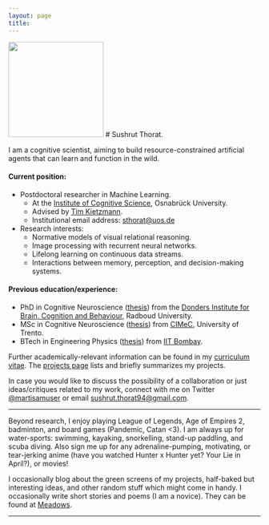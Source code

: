 ```yaml
---
layout: page
title:
---
```


<img align="top-left" src="{{site.url}}/assets/portrait_main.png" height="190">
# Sushrut Thorat.

I am a cognitive scientist, aiming to build resource-constrained artificial agents that can learn and function in the wild.

#### Current position:

* Postdoctoral researcher in Machine Learning.
    + At the [Institute of Cognitive Science](https://www.ikw.uni-osnabrueck.de/en/home.html), Osnabrück University.
    + Advised by [Tim Kietzmann](https://www.kietzmannlab.org/lab/).
    + Institutional email address: [sthorat@uos.de](mailto:sthorat@uos.de)
* Research interests:
    + Normative models of visual relational reasoning.
    + Image processing with recurrent neural networks.
    + Lifelong learning on continuous data streams.
    + Interactions between memory, perception, and decision-making systems.

#### Previous education/experience:

* PhD in Cognitive Neuroscience ([thesis](https://doi.org/10.6084/m9.figshare.21214391.v1)) from the [Donders Institute for Brain, Cognition and Behaviour](https://www.ru.nl/donders/), Radboud University.
* MSc in Cognitive Neuroscience ([thesis](https://doi.org/10.6084/m9.figshare.5919154.v1)) from [CIMeC](https://web.unitn.it/en/cimec "Centre for Mind/Brain Sciences"), University of Trento.
* BTech in Engineering Physics ([thesis](https://doi.org/10.6084/m9.figshare.1582657.v2)) from [IIT Bombay](http://iitb.ac.in). <br>

Further academically-relevant information can be found in my [curriculum vitae]({{site.url}}/assets/cv-full.pdf). The [projects page]({{site.url}}/projects/) lists and briefly summarizes my projects.

In case you would like to discuss the possibility of a collaboration or just ideas/critiques related to my work, connect with me on Twitter [@martisamuser](https://twitter.com/martisamuser) or email [sushrut.thorat94@gmail.com](mailto:sushrut.thorat94@gmail.com).

<hr>

Beyond research, I enjoy playing League of Legends, Age of Empires 2, badminton, and board games (Pandemic, Catan <3). I am always up for water-sports: swimming, kayaking, snorkelling, stand-up paddling, and scuba diving. Also sign me up for any adrenaline-pumping, motivating, or tear-jerking anime (have you watched Hunter x Hunter yet? Your Lie in April?), or movies!

I occasionally blog about the green screens of my projects, half-baked but interesting ideas, and other random stuff which might come in handy. I occasionally write short stories and poems (I am a novice). They can be found at [Meadows](https://novelmartiswrites.wordpress.com).

<hr>
